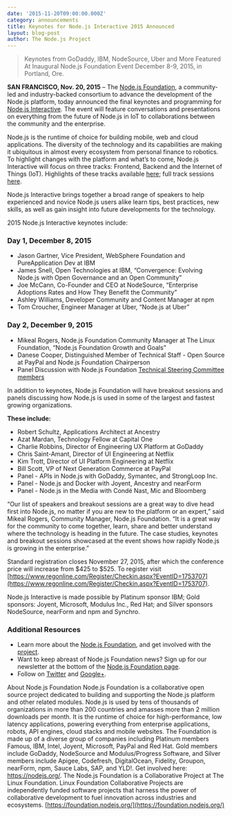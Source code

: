 ```yaml
---
date: '2015-11-20T09:00:00.000Z'
category: announcements
title: Keynotes for Node.js Interactive 2015 Announced
layout: blog-post
author: The Node.js Project
---
```


> Keynotes from GoDaddy, IBM, NodeSource, Uber and More Featured At Inaugural Node.js Foundation Event December 8-9, 2015, in Portland, Ore.

**SAN FRANCISCO, Nov. 20, 2015** – The [Node.js Foundation](https://foundation.nodejs.org/), a community-led and industry-backed consortium to advance the development of the Node.js platform, today announced the final keynotes and programming for [Node.js Interactive](http://events.linuxfoundation.org/events/node-interactive). The event will feature conversations and presentations on everything from the future of Node.js in IoT to collaborations between the community and the enterprise.

Node.js is the runtime of choice for building mobile, web and cloud applications. The diversity of the technology and its capabilities are making it ubiquitous in almost every ecosystem from personal finance to robotics. To highlight changes with the platform and what’s to come, Node.js Interactive will focus on three tracks: Frontend, Backend and the Internet of Things (IoT). Highlights of these tracks available [here](/blog/announcements/interactive-2015-programming/); full track sessions [here](http://events.linuxfoundation.org/events/node-interactive/program/schedule).

Node.js Interactive brings together a broad range of speakers to help experienced and novice Node.js users alike learn tips, best practices, new skills, as well as gain insight into future developments for the technology.

2015 Node.js Interactive keynotes include:

### Day 1, December 8, 2015

- Jason Gartner, Vice President, WebSphere Foundation and PureApplication Dev at IBM
- James Snell, Open Technologies at IBM, “Convergence: Evolving Node.js with Open Governance and an Open Community”
- Joe McCann, Co-Founder and CEO at NodeSource, “Enterprise Adoptions Rates and How They Benefit the Community”
- Ashley Williams, Developer Community and Content Manager at npm
- Tom Croucher, Engineer Manager at Uber, “Node.js at Uber”

### Day 2, December 9, 2015

- Mikeal Rogers, Node.js Foundation Community Manager at The Linux Foundation, “Node.js Foundation Growth and Goals”
- Danese Cooper, Distinguished Member of Technical Staff - Open Source at PayPal and Node.js Foundation Chairperson
- Panel Discussion with Node.js Foundation [Technical Steering Committee members](https://foundation.nodejs.org/tsc/)

In addition to keynotes, Node.js Foundation will have breakout sessions and panels discussing how Node.js is used in some of the largest and fastest growing organizations.

**These include:**

- Robert Schultz, Applications Architect at Ancestry
- Azat Mardan, Technology Fellow at Capital One
- Charlie Robbins, Director of Engineering UX Platform at GoDaddy
- Chris Saint-Amant, Director of UI Engineering at Netflix
- Kim Trott, Director of UI Platform Engineering at Netflix
- Bill Scott, VP of Next Generation Commerce at PayPal
- Panel - APIs in Node.js with GoDaddy, Symantec, and StrongLoop Inc.
- Panel - Node.js and Docker with Joyent, Ancestry and nearForm
- Panel - Node.js in the Media with Condé Nast, Mic and Bloomberg

“Our list of speakers and breakout sessions are a great way to dive head first into Node.js, no matter if you are new to the platform or an expert,” said Mikeal Rogers, Community Manager, Node.js Foundation. “It is a great way for the community to come together, learn, share and better understand where the technology is heading in the future. The case studies, keynotes and breakout sessions showcased at the event shows how rapidly Node.js is growing in the enterprise.”

Standard registration closes November 27, 2015, after which the conference price will increase from $425 to $525. To register visit [https://www.regonline.com/Register/Checkin.aspx?EventID=1753707](https://www.regonline.com/Register/Checkin.aspx?EventID=1753707).

Node.js Interactive is made possible by Platinum sponsor IBM; Gold sponsors: Joyent, Microsoft, Modulus Inc., Red Hat; and Silver sponsors NodeSource, nearForm and npm and Synchro.

### Additional Resources

- Learn more about the [Node.js Foundation](https://foundation.nodejs.org/), and get involved with the [project](/about/get-involved/).
- Want to keep abreast of Node.js Foundation news? Sign up for our newsletter at the bottom of the [Node.js Foundation page](https://foundation.nodejs.org/).
- Follow on [Twitter](https://twitter.com/nodejs?ref_src=twsrc^google|twcamp^serp|twgr^author) and [Google+](https://plus.google.com/u/1/100598160817214911030/posts).

About Node.js Foundation
Node.js Foundation is a collaborative open source project dedicated to building and supporting the Node.js platform and other related modules. Node.js is used by tens of thousands of organizations in more than 200 countries and amasses more than 2 million downloads per month. It is the runtime of choice for high-performance, low latency applications, powering everything from enterprise applications, robots, API engines, cloud stacks and mobile websites. The Foundation is made up of a diverse group of companies including Platinum members Famous, IBM, Intel, Joyent, Microsoft, PayPal and Red Hat. Gold members include GoDaddy, NodeSource and Modulus/Progress Software, and Silver members include Apigee, Codefresh, DigitalOcean, Fidelity, Groupon, nearForm, npm, Sauce Labs, SAP, and YLD!. Get involved here: <https://nodejs.org/>.
The Node.js Foundation is a Collaborative Project at The Linux Foundation. Linux Foundation Collaborative Projects are independently funded software projects that harness the power of collaborative development to fuel innovation across industries and ecosystems. [https://foundation.nodejs.org/](https://foundation.nodejs.org/)

